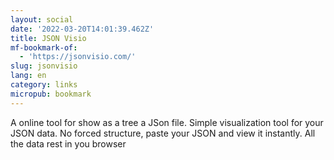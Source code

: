 ```yaml
---
layout: social
date: '2022-03-20T14:01:39.462Z'
title: JSON Visio
mf-bookmark-of:
  - 'https://jsonvisio.com/'
slug: jsonvisio
lang: en
category: links
micropub: bookmark
---
```

A online tool for show as a tree a JSon file. Simple visualization tool for your JSON data. No forced structure, paste your JSON and view it instantly. All the data rest in you browser
